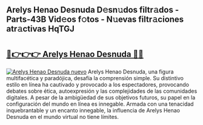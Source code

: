 ## Arelys Henao Desnuda D𝚎sn𝚞dos filtr𝚊dos - Parts-43B Vid𝚎os f𝚘tos - N𝚞evas filtr𝚊ciones atr𝚊ctivas HqTGJ

# <h2><a href="http://mb35x8b.tromn.icu/?c=Arelys+Henao+Desnuda">🔗👉👉👉 Arelys Henao Desnuda 🔗🔗</a></h2>

[![Arelys Henao Desnuda nuevo](https://i.imgur.com/pEAQMta.gif)](http://mb35x8b.tromn.icu/?c=Arelys+Henao+Desnuda)
Arelys Henao Desnuda, una figura multifacética y paradójica, desafía la comprensión simple. Su distintivo estilo en línea ha cautivado y provocado a los espectadores, provocando debates sobre ética, autoexpresión y las complejidades de las comunidades digitales. A pesar de la ambigüedad de sus objetivos futuros, su papel en la configuración del mundo en línea es innegable. Armada con una tenacidad inquebrantable y un encanto innegable, la influencia de Arelys Henao Desnuda en el mundo virtual no tiene límites.

